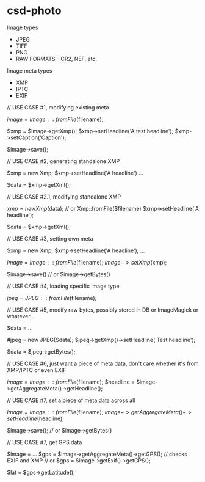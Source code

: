 csd-photo
=========

Image types
   - JPEG
   - TIFF
   - PNG
   - RAW FORMATS
   	- CR2, NEF, etc.

Image meta types
   - XMP
   - IPTC
   - EXIF

// USE CASE #1, modifying existing meta

$image = Image::fromFile($filename);

$xmp = $image->getXmp();
$xmp->setHeadline('A test headline');
$xmp->setCaption('Caption');

$image->save();


// USE CASE #2, generating standalone XMP

$xmp = new Xmp;
$xmp->setHeadline('A headline')
...

$data = $xmp->getXml();


// USE CASE #2.1, modifying standalone XMP

$xmp = new Xmp($data); // or Xmp::fromFile($filename)
$xmp->setHeadline('A headline');

$data = $xmp->getXml();


// USE CASE #3, setting own meta

$xmp = new Xmp;
$xmp->setHeadline('A headline');
...

$image = Image::fromFile($filename);
$image->setXmp($xmp);

$image->save() // or $image->getBytes()



// USE CASE #4, loading specific image type

$jpeg = JPEG::fromFile($filename);


// USE CASE #5, modify raw bytes, possibly stored in DB or ImageMagick or whatever...

$data = ...

#jpeg = new JPEG($data);
$jpeg->getXmp()->setHeadline('Test headline');

$data = $jpeg->getBytes();


// USE CASE #6, just want a piece of meta data, don't care whether it's from XMP/IPTC or even EXIF

$image = Image::fromFile($filename);
$headline = $image->getAggregateMeta()->getHeadline();

// USE CASE #7, set a piece of meta data across all

$image = Image::fromFile($filename);
$image->getAggregateMeta()->setHeadline($headline);

$image->save(); // or $image->getBytes()


// USE CASE #7, get GPS data

$image = ...
$gps = $image->getAggregateMeta()->getGPS(); // checks EXIF and XMP
// or $gps = $image->getExif()->getGPS();

$lat = $gps->getLatitude();




